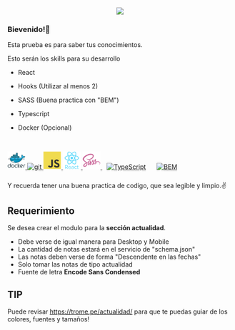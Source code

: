 <div align="center">
<a href="https://elcomercio.pe/" target="_blank" rel="noreferrer"> 
<img src="https://i.imgur.com/6rzSKUD.png" align="center" />
</a>
</div>  

### Bievenido!👋

Esta prueba es para saber tus conocimientos.

Esto serán los skills para su desarrollo

- React  

- Hooks (Utilizar al menos 2)
  
- SASS (Buena practica con "BEM")

- Typescript

- Docker (Opcional) 

<br/>  

<a href="https://www.docker.com/" target="_blank" rel="noreferrer"> <img src="https://raw.githubusercontent.com/devicons/devicon/master/icons/docker/docker-original-wordmark.svg" alt="docker" width="40" height="40"/> </a> <a href="https://git-scm.com/" target="_blank" rel="noreferrer"> <img src="https://www.vectorlogo.zone/logos/git-scm/git-scm-icon.svg" alt="git" width="40" height="40"/> </a> <a href="https://developer.mozilla.org/en-US/docs/Web/JavaScript" target="_blank" rel="noreferrer"> <img src="https://raw.githubusercontent.com/devicons/devicon/master/icons/javascript/javascript-original.svg" alt="javascript" width="40" height="40"/> </a> <a href="https://reactjs.org/" target="_blank" rel="noreferrer"> <img src="https://raw.githubusercontent.com/devicons/devicon/master/icons/react/react-original-wordmark.svg" alt="react" width="40" height="40"/> </a> <a href="https://sass-lang.com" target="_blank" rel="noreferrer"> <img src="https://raw.githubusercontent.com/devicons/devicon/master/icons/sass/sass-original.svg" alt="sass" width="40" height="40"/> </a> <a href="https://www.typescriptlang.org/" target="_blank"><img style="margin: 10px" src="https://profilinator.rishav.dev/skills-assets/typescript-original.svg" alt="TypeScript" height="50"></a> <a href="http://getbem.com/" target="_blank"><img style="margin: 10px" src="https://profilinator.rishav.dev/skills-assets/bem.svg" alt="BEM" height="50"></a>
  

Y recuerda tener una buena practica de codigo, que sea legible y limpio.✌️

## Requerimiento
Se desea crear el modulo para la <b>sección actualidad</b>.

- Debe verse de igual manera para Desktop y Mobile
- La cantidad de notas estará en el servicio de "schema.json"
- Las notas deben verse de forma "Descendente en las fechas"
- Solo tomar las notas de tipo actualidad
- Fuente de letra <b> Encode Sans Condensed </b>


## TIP
Puede revisar https://trome.pe/actualidad/ para que te puedas guiar de los colores, fuentes y tamaños!